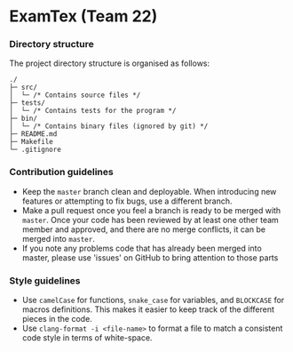 # ExamTex (Team 22)

### Directory structure
The project directory structure is organised as follows:
```
./
├─ src/
│  └─ /* Contains source files */
├─ tests/
│  └─ /* Contains tests for the program */
├─ bin/
│  └─ /* Contains binary files (ignored by git) */
├─ README.md
├─ Makefile
└─ .gitignore
```

### Contribution guidelines
- Keep the `master` branch clean and deployable. When introducing new features
  or attempting to fix bugs, use a different branch.
- Make a pull request once you feel a branch is ready to be merged with `master`.
  Once your code has been reviewed by at least one other team member and
  approved, and there are no merge conflicts, it can be merged into `master`.
- If you note any problems code that has already been merged into master, please use
  'issues' on GitHub to bring attention to those parts

### Style guidelines
- Use `camelCase` for functions, `snake_case` for variables, and `BLOCKCASE`
  for macros definitions. This makes it easier to keep track of the different
  pieces in the code.
- Use `clang-format -i <file-name>` to format a file to match a consistent
  code style in terms of white-space.

